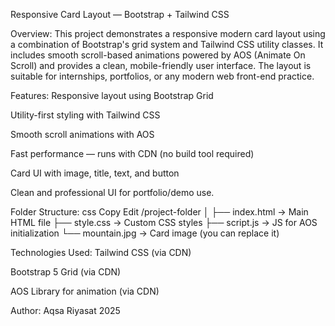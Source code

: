 Responsive Card Layout — Bootstrap + Tailwind CSS

Overview:
This project demonstrates a responsive modern card layout using a combination of Bootstrap's grid system and Tailwind CSS utility classes. It includes smooth scroll-based animations powered by AOS (Animate On Scroll) and provides a clean, mobile-friendly user interface. The layout is suitable for internships, portfolios, or any modern web front-end practice.

Features:
Responsive layout using Bootstrap Grid
 
Utility-first styling with Tailwind CSS

Smooth scroll animations with AOS

Fast performance — runs with CDN (no build tool required)

Card UI with image, title, text, and button

Clean and professional UI for portfolio/demo use.


Folder Structure:
css
Copy
Edit
/project-folder
│
├── index.html       → Main HTML file
├── style.css        → Custom CSS styles
├── script.js        → JS for AOS initialization
└── mountain.jpg     → Card image (you can replace it)

Technologies Used:
Tailwind CSS (via CDN)

Bootstrap 5 Grid (via CDN)

AOS Library for animation (via CDN)

Author:
Aqsa Riyasat
2025
